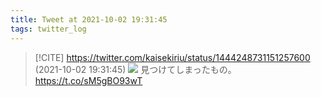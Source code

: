 ```yaml
---
title: Tweet at 2021-10-02 19:31:45
tags: twitter_log
---
```


> [!CITE] https://twitter.com/kaisekiriu/status/1444248731151257600 (2021-10-02 19:31:45)
> ![](https://twitter.com/kaisekiriu/status/1444248731151257600)
> 見つけてしまったもの。
> https://t.co/sM5gBO93wT
